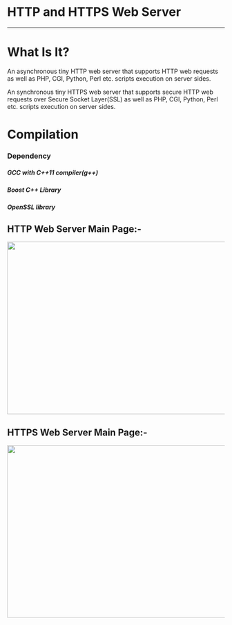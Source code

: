
# HTTP and HTTPS Web Server

--------------------------------------------------------------------------------

# What Is It?

An asynchronous tiny HTTP web server that supports HTTP web requests as well as 
PHP, CGI, Python, Perl etc. scripts execution on server sides.

An synchronous tiny HTTPS web server that supports secure HTTP web requests over Secure Socket Layer(SSL) as well as 
PHP, CGI, Python, Perl etc. scripts execution on server sides.


# Compilation

### Dependency

  ##### GCC with C++11 compiler(g++)
  ##### Boost C++ Library
  ##### OpenSSL library
 
 
## HTTP Web Server Main Page:- 
 
<img src="https://raw.githubusercontent.com/pritamzope/http_web_server/master/http_web_server/images/http_server_main_page.png" width="600" height="400"/>

 
## HTTPS Web Server Main Page:- 
 
<img src="https://raw.githubusercontent.com/pritamzope/http_web_server/master/https_web_server/images/https_web_server_main_page.png" width="600" height="400"/>



